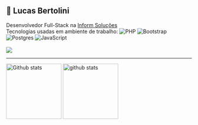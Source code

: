 ## 🚀 Lucas Bertolini

Desenvolvedor Full-Stack na <a href="https://www.informsolucoes.com.br">Inform Soluções</a>\
Tecnologias usadas em ambiente de trabalho: ![PHP](https://img.shields.io/badge/PHP-7.4-blue)
![Bootstrap](https://img.shields.io/badge/Bootstrap-4-blue)
![Postgres](https://img.shields.io/badge/Postgres-12-blue)
![JavaScript](https://img.shields.io/badge/JavaScript-ES6%2B-blue)<br/><br/>
<a href="https://www.linkedin.com/in/lucas-bertolini/">
  <img src="https://img.shields.io/badge/LinkedIn-0077B5?style=for-the-badge&logo=linkedin&logoColor=white">
</a><br/><hr>
<div aling="left">
  <img src="https://github-readme-stats.vercel.app/api?username=lucasbertolini&theme=github_dark&show_icons=true&count_private=true" height="150" alt="Github stats">
  <img src="https://github-readme-stats.vercel.app/api/top-langs/?username=lucasbertolini&layout=compact&theme=github_dark&count_private=true" alt="github stats" height="150">

</div>

